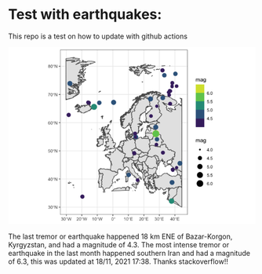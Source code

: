 <!-- README.md is generated from README.Rmd. Please edit that file -->

Test with earthquakes:
======================

This repo is a test on how to update with github actions

![](man/figures/README-unnamed-chunk-2-1.png)

The last tremor or earthquake happened 18 km ENE of Bazar-Korgon,
Kyrgyzstan, and had a magnitude of 4.3. The most intense tremor or
earthquake in the last month happened southern Iran and had a magnitude
of 6.3, this was updated at 18/11, 2021 17:38. Thanks stackoverflow!!
